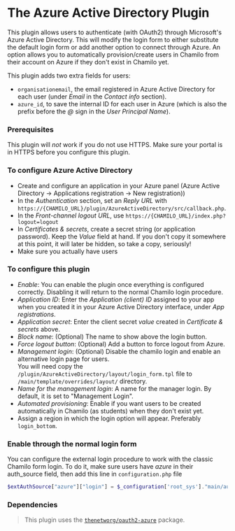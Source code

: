 # The Azure Active Directory Plugin

This plugin allows users to authenticate (with OAuth2) through Microsoft's Azure Active Directory.
This will modify the login form to either substitute the default login form or add another option to connect through
Azure.
An option allows you to automatically provision/create users in Chamilo from their account on Azure if they don't exist
in Chamilo yet.

This plugin adds two extra fields for users:
- `organisationemail`, the email registered in Azure Active Directory for each user (under _Email_ in the _Contact info_ section).
- `azure_id`, to save the internal ID for each user in Azure (which is also the prefix before the _@_ sign in the _User Principal Name_).

### Prerequisites
This plugin will *not* work if you do not use HTTPS. 
Make sure your portal is in HTTPS before you configure this plugin.

### To configure Azure Active Directory
* Create and configure an application in your Azure panel (Azure Active Directory -> Applications registration -> New registration))
* In the _Authentication_ section, set an _Reply URL_ with `https://{CHAMILO_URL}/plugin/AzureActiveDirectory/src/callback.php`.
* In the _Front-channel logout URL_, use `https://{CHAMILO_URL}/index.php?logout=logout`
* In _Certificates & secrets_, create a secret string (or application password). Keep the _Value_ field at hand. If you don't copy it somewhere at this point, it will later be hidden, so take a copy, seriously!
* Make sure you actually have users

### To configure this plugin
* _Enable_: You can enable the plugin once everything is configured correctly. Disabling it will return to the normal Chamilo login procedure.
* _Application ID_: Enter the _Application (client) ID_ assigned to your app when you created it in your Azure Active Directory interface, under _App registrations_.
* _Application secret_: Enter the client secret _value_ created in _Certificate & secrets_ above.
* _Block name_: (Optional) The name to show above the login button.
* _Force logout button_: (Optional) Add a button to force logout from Azure.
* _Management login_: (Optional) Disable the chamilo login and enable an alternative login page for users.   
   You will need copy the `/plugin/AzureActiveDirectory/layout/login_form.tpl` file to `/main/template/overrides/layout/` directory.
* _Name for the management login_: A name for the manager login. By default, it is set to "Management Login".
* _Automated provisioning_: Enable if you want users to be created automatically in Chamilo (as students) when they don't exist yet.
* Assign a region in which the login option will appear. Preferably `login_bottom`.

### Enable through the normal login form
You can configure the external login procedure to work with the classic Chamilo form login.
To do it, make sure users have _azure_ in their auth_source field, then add this line in `configuration.php` file
```php
$extAuthSource["azure"]["login"] = $_configuration['root_sys']."main/auth/external_login/login.azure.php";
```

### Dependencies
> This plugin uses the [`thenetworg/oauth2-azure`](https://github.com/TheNetworg/oauth2-azure) package.